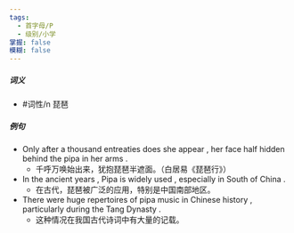 ```yaml
---
tags:
  - 首字母/P
  - 级别/小学
掌握: false
模糊: false
---
```

##### 词义
- #词性/n  琵琶
##### 例句
- Only after a thousand entreaties does she appear , her face half hidden behind the pipa in her arms .
	- 千呼万唤始出来，犹抱琵琶半遮面。（白居易《琵琶行》）
- In the ancient years , Pipa is widely used , especially in South of China .
	- 在古代，琵琶被广泛的应用，特别是中国南部地区。
- There were huge repertoires of pipa music in Chinese history , particularly during the Tang Dynasty .
	- 这种情况在我国古代诗词中有大量的记载。
